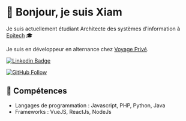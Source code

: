 <!-- Titre avec emoji -->
# 👋 Bonjour, je suis Xiam

<!-- Introduction avec emojis -->
Je suis actuellement étudiant Architecte des systèmes d'information à [Epitech](https://www.epitech.eu/) 🎓

Je suis en développeur en alternance chez [Voyage Privé](https://www.voyage-prive.com/).


<!-- Badges avec emojis (facultatif) -->
[![Linkedin Badge](https://img.shields.io/badge/-xchebila-0072b1?style=flat&logo=Linkedin&logoColor=white&link=https://www.linkedin.com/in/xchebila/)](https://www.linkedin.com/in/xchebila/)
<!--  [![Portfolio Badge](https://img.shields.io/badge/Portfolio-xchebila.github.io/portfolio/-black)](https://xchebila.github.io/portfolio/) -->
[![GitHub Follow](https://img.shields.io/github/followers/xchebila?style=social&label=Follow)](https://github.com/xchebila)

<!-- Section Compétences avec emojis -->
## 🚀 Compétences
- Langages de programmation : Javascript, PHP, Python, Java
- Frameworks : VueJS, ReactJs, NodeJs


<!--
  <!-- Section Projets avec emojis -->
  <!--## 🔥 Projets Récents
### Jeux
- [The Kingdom Of Legends](https://github.com/xchebila/TheKingdomOfLegends): RPG 2D

  Technologies : Java

  Frameworks : LibGDX

### Mini jeux
- [Dragon Knight](https://github.com/xchebila/Dragon-Knight): combat aléatoire dragon contre chevalier - [essayer](https://xchebila.github.io/Dragon-Knight/)
- [Rocket](https://github.com/xchebila/rocket) : décollage d'une fusée - [essayer](https://xchebila.github.io/rocket/)
  
Technologies : Javascript

### Sites

- [My Jobboard](https://github.com/xchebila/my-jobboard) : Jobboard fictif avec back-office (gestion des annonces et des candidatures)

  Technologies : JavaScript

  Frameworks : ReactJS & NodeJS

  BDD : MYSQL
  

- [Fictionnal Restaurant](https://github.com/xchebila/FictionalRestaurant) : Restaurant fictif avec back-office (gestion de commandes et de réservations)

  Technologies : PHP & Javascript

  BDD : MYSQL

### Soft

- [MyEZLab](https://github.com/xchebila/myezlab) : Simplification du processus de renommage et de compression de dossiers métiers pour le personnel médical.

  Technologies : PHP
  
<!-- Section Contact avec emojis 
## 📫 Contact
N'hésitez pas à me contacter par e-mail à [xiam.chebila@epitech.eu](mailto:xiam.chebila@epitech.eu)-->

